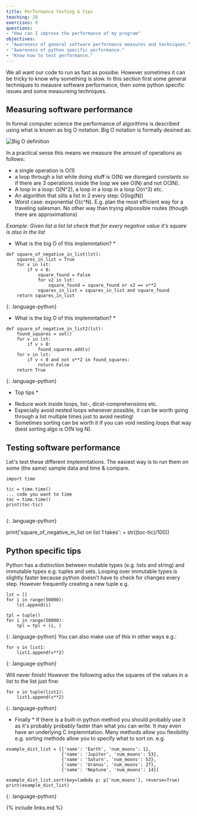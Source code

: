 ```yaml
---
title: Performance testing & tips
teaching: 20
exercises: 0
questions:
- "How can I improve the performance of my program"
objectives:
- "Awareness of general software performance measures and techniques."
- "Awareness of python specific performance."
- "Know how to test performance."
---
```


We all want our code to run as fast as possibe. However sometimes it can be tricky to know why something is slow. In this section first some general techniques to meausre software performance, then some python specific issues and some measureing techniques.

## Measuring software performance

In formal computer science the performance of algorithms is described using what is known as big O notation. 
Big O notation is formally desined as:

![Big O definition](https://mauricehendrix.github.io/reading-group-software-topics/fig/0_cyqWw3UxODl-wqJi.jpg)

In a practical sense this means we measure the amount of operations as follows:
- a single operation is O(1)
- a loop through a list while doing stuff is O(N) we disregard constants so if there are 3 operations inside the loop we see O(N) and not O(3N).
- A loop in a loop: O(N^2), a loop in a loop in a loop O(n^3) etc.
- An algorithm that slits a list in 2 every step: O(log(N))
- Worst case: exponential O(c^N). E.g. plan the most efficient way for a traveling salesman. No other way than trying allpossible routes (though there are approximations)

*Example: Given list a list lst check that for every negative value it's square is also in the list*

* What is the big O of this implemntation? *

~~~
def square_of_negative_in_list(lst):
    squares_in_list = True
    for v in lst:
        if v < 0:
            square_found = False
            for v2 in lst:
                square_found = square_found or v2 == v**2
            squares_in_list = squares_in_list and square_found
    return squares_in_list

~~~
{: .language-python}


* What is the big O of this implemntation? *
~~~
def square_of_negative_in_list2(lst):
    found_squares = set()
    for v in lst:
        if v > 0:
            found_squares.add(v)
    for v in lst:
        if v < 0 and not v**2 in found_squares:
            return False
    return True
~~~
{: .language-python}


* Top tips *

- Reduce work inside loops, list-, dicst-comprehensions etc.
- Especially avoid nested loops whenever possible, it can be worth going through a list multiple times just to avoid nesting!
- Sometimes sorting can be worth it if you can void nesting loops that way (best sorting algo is O(N log N).

## Testing software performance
Let's test these different implemntations. The easiest way is to run them on some (the same) sample data and time & compare.

~~~
import time

tic = time.time()
... code you want to time
toc = time.time()
print(toc-tic)
    
~~~
{: .language-python}

print('square_of_negative_in_list on list 1 takes': + str((toc-tic)/100))

## Python specific tips

Python has a distinction between mutable types (e.g. lists and string) and immutable types e.g. tuples and sets.
Looping over immutable types is slightly faster because python doesn't have to check for changes every step. However frequently creating a new tuple e.g. 

~~~
lst = []
for i in range(50000):
    lst.append(i)

tpl = tuple()
for i in range(50000):
    tpl = tpl + (i, )

~~~
{: .language-python}
You can also make use of this in other ways e.g.:

~~~
for v in list1:
    list1.append(v**2)
~~~
{: .language-python}

Will never finish! However the following adss the squares of the values in a list to the list just fine:

~~~
for v in tuple(list1):
    list1.append(v**2)
~~~
{: .language-python}

* Finally *
If there is a built-in python method you should probably use it as it's probably probably faster than what you can write. It may even have an underlying C implemntation. Many methods allow you flexibility e.g. sorting methods allow you to specify what to sort on. e.g.

~~~
example_dist_list = [{'name': 'Earth', 'num_moons': 1},
                     {'name': 'Jupiter', 'num_moons': 53},
                     {'name': 'Saturn', 'num_moons': 53},
                     {'name': 'Uranus', 'num_moons': 27},
                     {'name': 'Neptune', 'num_moons': 14}]

example_dist_list.sort(key=lambda p: p['num_moons'], reverse=True)
print(example_dist_list)
~~~
{: .language-python}

{% include links.md %}
